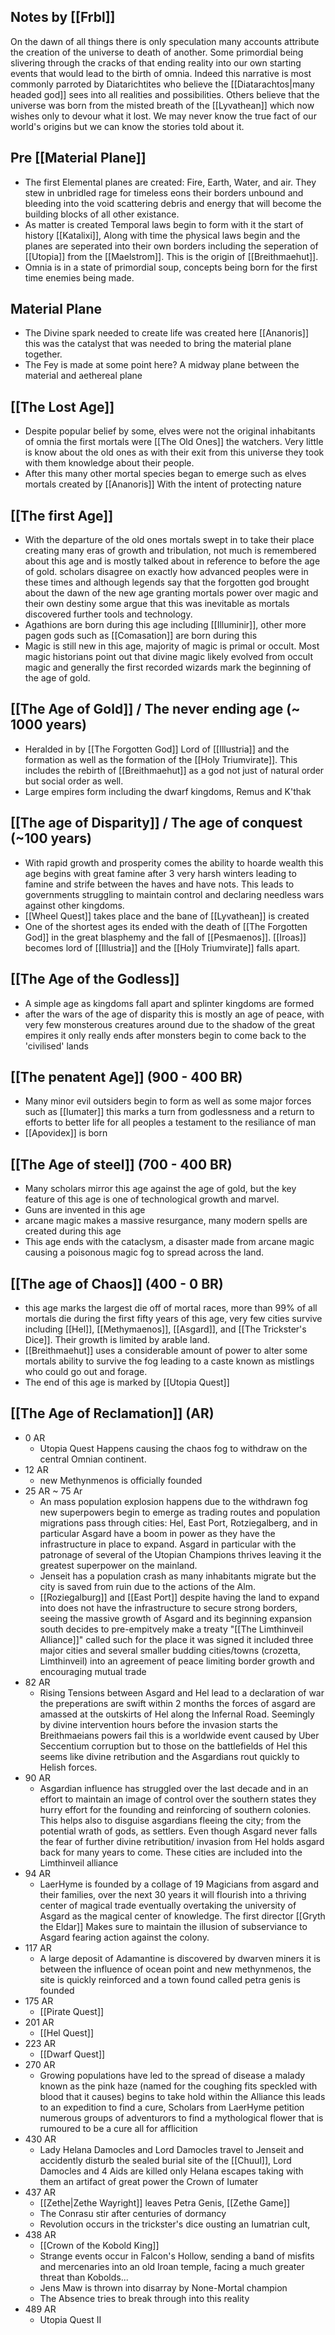 ## Notes by [[Frbl]]
On the dawn of all things there is only speculation many accounts attribute the creation of the universe to death of another. Some primordial being slivering through the cracks of that ending reality into our own starting events that would lead to the birth of omnia. Indeed this narrative is most commonly parroted by Diatarichtites who believe the [[Diatarachtos|many headed god]] sees into all realities and possibilities. Others believe that the universe was born from the misted breath of the [[Lyvathean]] which now wishes only to devour what it lost. We may never know the true fact of our world's origins but we can know the stories told about it.

## Pre [[Material Plane]]
- The first Elemental planes are created: Fire, Earth, Water, and air. They stew in unbridled rage for timeless eons their borders unbound and bleeding into the void scattering debris and energy that will become the building blocks of all other existance.
- As matter is created Temporal laws begin to form with it the start of history [[Katalixi]], Along with time the physical laws begin and the planes are seperated into their own borders including the seperation of [[Utopia]] from the [[Maelstrom]]. This is the origin of [[Breithmaehut]]. 
- Omnia is in a state of primordial soup, concepts being born for the first time enemies being made.

## Material Plane
- The Divine spark needed to create life was created here [[Ananoris]] this was the catalyst that was needed to bring the material plane together.
- The Fey is made at some point here? A midway plane between the material and aethereal plane

## [[The Lost Age]] 
- Despite popular belief by some, elves were not the original inhabitants of omnia the first mortals were [[The Old Ones]] the watchers. Very little is know about the old ones as with their exit from this universe they took with them knowledge about their people.
- After this many other mortal species began to emerge such as elves mortals created by [[Ananoris]] With the intent of  protecting nature

## [[The first Age]]
- With the departure of the old ones mortals swept in to take their place creating many eras of growth and tribulation, not much is remembered about this age and is mostly talked about in reference to before the age of gold. scholars disagree on exactly how advanced peoples were in these times and although legends say that the forgotten god brought about the dawn of the new age granting mortals power over magic and their own destiny some argue that this was inevitable as mortals discovered further tools and technology.
- Agathions are born during this age including [[Illuminir]], other more pagen gods such as [[Comasation]] are born during this 
- Magic is still new in this age, majority of magic is primal or occult. Most magic historians point out that divine magic likely evolved from occult magic and generally the first recorded wizards mark the beginning of the age of gold.

## [[The Age of Gold]] / The never ending age (~ 1000 years)
- Heralded in by [[The Forgotten God]] Lord of [[Illustria]] and the formation as well as the formation of the [[Holy Triumvirate]]. This includes the rebirth of [[Breithmaehut]] as a god not just of natural order but social order as well. 
- Large empires form including the dwarf kingdoms, Remus and K'thak

## [[The age of Disparity]] / The age of conquest (~100 years)
- With rapid growth and prosperity comes the ability to hoarde wealth this age begins with great famine after 3 very harsh winters leading to famine and strife between the haves and have nots. This leads to governments struggling to maintain control and declaring needless wars against other kingdoms.
- [[Wheel Quest]] takes place and the bane of [[Lyvathean]] is created
- One of the shortest ages its ended with the death of [[The Forgotten God]] in the great blasphemy and the fall of [[Pesmaenos]]. [[Iroas]] becomes lord of [[Illustria]] and the [[Holy Triumvirate]] falls apart.

## [[The Age of the Godless]] 
- A simple age as kingdoms fall apart and splinter kingdoms are formed
- after the wars of the age of disparity this is mostly an age of peace, with very few monsterous creatures around due to the shadow of the great empires it only really ends after monsters begin to come back to the 'civilised' lands

## [[The penatent Age]] (900 - 400 BR)
- Many minor evil outsiders begin to form as well as some major forces such as [[Iumater]] this marks a turn from godlessness and a return to efforts to better life for all peoples a testament to the resiliance of man
- [[Apovidex]] is born

## [[The Age of steel]] (700 - 400 BR)
- Many scholars mirror this age against the age of gold, but the key feature of this age is one of technological growth and marvel. 
- Guns are invented in this age 
- arcane magic makes a massive resurgance, many modern spells are created during this age 
- This age ends with the cataclysm, a disaster made from arcane magic causing a poisonous magic fog to spread across the land.

## [[The age of Chaos]] (400 - 0 BR)
- this age marks the largest die off of mortal races, more than 99% of all mortals die during the first fifty years of this age, very few cities survive including [[Hel]], [[Methymaenos]], [[Asgard]], and [[The Trickster's Dice]]. Their growth is limited by arable land.
- [[Breithmaehut]] uses a considerable amount of power to alter some mortals ability to survive the fog leading to a caste known as mistlings who could go out and forage.
- The end of this age is marked by [[Utopia Quest]]

## [[The Age of Reclamation]] (AR)
- 0 AR 
	- Utopia Quest Happens causing the chaos fog to withdraw on the central Omnian continent.
- 12 AR
	- new Methynmenos is officially founded
- 25 AR ~ 75 Ar
	- An mass population explosion happens due to the withdrawn fog new superpowers begin to emerge as trading routes and population migrations pass through cities: Hel, East Port, Rotziegalberg, and in particular Asgard have a boom in power as they have the infrastructure in place to expand. Asgard in particular with the patronage of several of the Utopian Champions thrives leaving it the greatest superpower on the mainland.
	- Jenseit has a population crash as many inhabitants migrate but the city is saved from ruin due to the actions of the Alm.
	- [[Roziegalburg]] and [[East Port]] despite having the land to expand into does not have the infrastructure to secure strong borders, seeing the massive growth of Asgard and its beginning expansion south decides to pre-empitvely make a treaty "[[The Limthinveil Alliance]]" called such for the place it was signed it included three major cities and several smaller budding cities/towns (crozetta, Limthinveil) into an agreement of peace limiting border growth and encouraging mutual trade
- 82 AR
	- Rising Tensions between Asgard and Hel lead to a declaration of war the preperations are swift within 2 months the forces of asgard are amassed at the outskirts of Hel along the Infernal Road. Seemingly by divine intervention hours before the invasion starts the Breithmaeians powers fail this is a worldwide event caused by Uber Seccentium corruption but to those on the battlefields of Hel this seems like divine retribution and the Asgardians rout quickly to Helish forces.
- 90 AR
	- Asgardian influence has struggled over the last decade and in an effort to maintain an image of control over the southern states they hurry effort for the founding and reinforcing of southern colonies. This helps also to disguise asgardians fleeing the city; from the potential wrath of gods, as settlers. Even though Asgard never falls the fear of further divine retributition/ invasion from Hel holds asgard back for many years to come. These cities are included into the Limthinveil alliance 
- 94 AR
	- LaerHyme is founded by a collage of 19 Magicians from asgard and their families, over the next 30 years it will flourish into a thriving center of magical trade eventually overtaking the university of Asgard as the magical center of knowledge. The first director [[Gryth the Eldar]] Makes sure to maintain the illusion of subserviance to Asgard fearing action against the colony.
- 117 AR
	- A large deposit of Adamantine is discovered by dwarven miners it is between the influence of ocean point and new methynmenos, the site is quickly reinforced and a town found called petra genis is founded
- 175 AR
	- [[Pirate Quest]]
- 201 AR
	- [[Hel Quest]]
- 223 AR
	- [[Dwarf Quest]]
- 270 AR
	- Growing populations have led to the spread of disease a malady known as the pink haze (named for the coughing fits speckled with blood that it causes) begins to take hold within the Alliance this leads to an expedition to find a cure, Scholars from LaerHyme petition numerous groups of adventurors to find a mythological flower that is rumoured to be a cure all for afflicition 
- 430 AR
	- Lady Helana Damocles and Lord Damocles travel to Jenseit and accidently disturb the sealed burial site of the [[Chuul]], Lord Damocles and 4 Aids are killed only Helana escapes taking with them an artifact of great power the Crown of Iumater 
- 437 AR
	- [[Zethe|Zethe Wayright]] leaves Petra Genis, [[Zethe Game]]
	- The Conrasu stir after centuries of dormancy
	- Revolution occurs in the trickster's dice ousting an Iumatrian cult, 
- 438 AR
	- [[Crown of the Kobold King]] 
	- Strange events occur in Falcon's Hollow, sending a band of misfits and mercenaries into an old Iroan temple, facing a much greater threat than Kobolds...
	- Jens Maw is thrown into disarray by None-Mortal champion 
	- The Absence tries to break through into this reality
- 489 AR
	- Utopia Quest II
